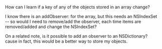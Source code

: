 How can I learn if a key of any of the objects stored in an array change?

I know there is an addObserver: for the array, but this needs an NSIndexSet -- so would I need to remove/add the observer, each time items are removed/added and change the NSIndexSet?

On a related note, is it possible to add an observer to an NSDictionary? cause in fact, this would be a better way to store my objects.
